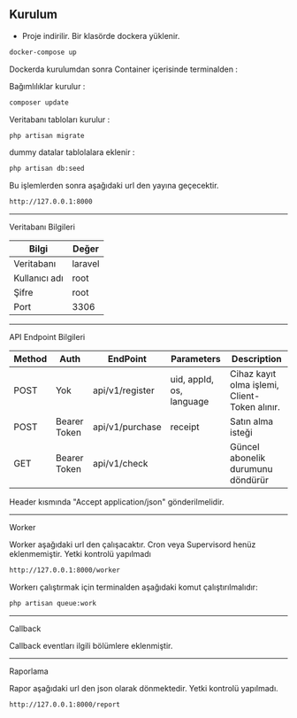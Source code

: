 

## Kurulum

- Proje indirilir. Bir klasörde dockera yüklenir.

```bash
docker-compose up
```

Dockerda kurulumdan sonra Container içerisinde terminalden : 

Bağımlılıklar kurulur :

```bash
composer update
```

Veritabanı tabloları kurulur : 

```bash
php artisan migrate
```

dummy datalar tablolalara eklenir :

```bash
php artisan db:seed
```

Bu işlemlerden sonra aşağıdaki url den yayına geçecektir.

```bash
http://127.0.0.1:8000
```


---

Veritabanı Bilgileri

| Bilgi | Değer |
|--|--|
| Veritabanı|laravel |
|Kullanıcı adı|root|
|Şifre|root|
|Port|3306|

---

API Endpoint Bilgileri 


| Method | Auth | EndPoint | Parameters | Description |
|--|--|--|--|--|
|POST|Yok|api/v1/register|uid, appId, os, language|Cihaz kayıt olma işlemi, Client-Token alınır.|
|POST|Bearer Token|api/v1/purchase|receipt|Satın alma isteği|
|GET|Bearer Token|api/v1/check| |Güncel abonelik durumunu döndürür|

Header kısmında "Accept application/json" gönderilmelidir.

---

Worker

Worker aşağıdaki url den çalışacaktır. Cron veya Supervisord henüz eklenmemiştir. Yetki kontrolü yapılmadı

```bash
http://127.0.0.1:8000/worker
```

Workerı çalıştırmak için terminalden aşağıdaki komut çalıştırılmalıdır: 

```bash
php artisan queue:work
```
---

Callback

Callback eventları ilgili bölümlere eklenmiştir.

---

Raporlama

Rapor aşağıdaki url den json olarak dönmektedir. Yetki kontrolü yapılmadı.

```bash
http://127.0.0.1:8000/report
```
